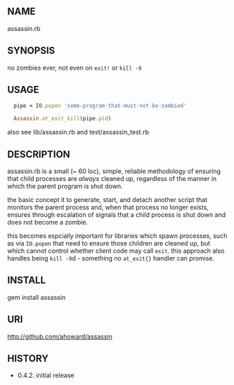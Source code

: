 NAME
----
  assassin.rb

SYNOPSIS
--------
  no zombies ever, not even on `exit!` or `kill -9`

USAGE
-----
```ruby
  pipe = IO.popen 'some-program-that-must-not-be-zombied'

  Assassin.at_exit_kill(pipe.pid)
```

  also see lib/assassin.rb and test/assassin_test.rb

DESCRIPTION
-----------
  assassin.rb is a small (~ 60 loc), simple, reliable methodology of ensuring
  that child processes are *always* cleaned up, regardless of the manner in
  which the parent program is shut down.

  the basic concept it to generate, start, and detach another script that
  monitors the parent process and, when that process no longer exists, ensures
  through escalation of signals that a child process is shut down and does not
  become a zombie.

  this becomes espcially important for libraries which spawn processes, such
  as via `IO.popen` that need to ensure those children are cleaned up, but
  which cannot control whether client code may call `exit`.  this approach
  also handles being `kill -9`d - something no `at_exit{}` handler can
  promise.

INSTALL
-------
  gem install assassin

URI
---
  http://github.com/ahoward/assassin

HISTORY
-------
  - 0.4.2. initial release
